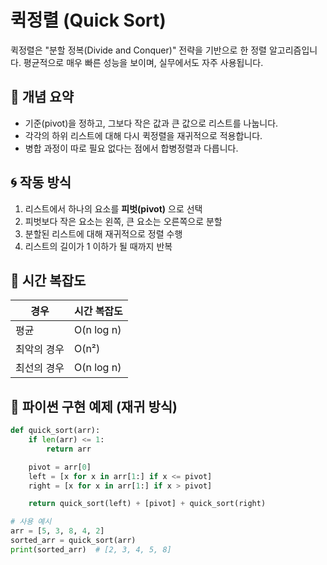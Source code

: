 # 퀵정렬 (Quick Sort)

퀵정렬은 "분할 정복(Divide and Conquer)" 전략을 기반으로 한 정렬 알고리즘입니다. 평균적으로 매우 빠른 성능을 보이며, 실무에서도 자주 사용됩니다.

## 📌 개념 요약

- 기준(pivot)을 정하고, 그보다 작은 값과 큰 값으로 리스트를 나눕니다.
- 각각의 하위 리스트에 대해 다시 퀵정렬을 재귀적으로 적용합니다.
- 병합 과정이 따로 필요 없다는 점에서 합병정렬과 다릅니다.

## 🌀 작동 방식

1. 리스트에서 하나의 요소를 **피벗(pivot)** 으로 선택
2. 피벗보다 작은 요소는 왼쪽, 큰 요소는 오른쪽으로 분할
3. 분할된 리스트에 대해 재귀적으로 정렬 수행
4. 리스트의 길이가 1 이하가 될 때까지 반복

## 🧠 시간 복잡도

| 경우      | 시간 복잡도 |
|-----------|--------------|
| 평균      | O(n log n)   |
| 최악의 경우 | O(n²)         |
| 최선의 경우 | O(n log n)   |

## 🐍 파이썬 구현 예제 (재귀 방식)

```python
def quick_sort(arr):
    if len(arr) <= 1:
        return arr

    pivot = arr[0]
    left = [x for x in arr[1:] if x <= pivot]
    right = [x for x in arr[1:] if x > pivot]

    return quick_sort(left) + [pivot] + quick_sort(right)

# 사용 예시
arr = [5, 3, 8, 4, 2]
sorted_arr = quick_sort(arr)
print(sorted_arr)  # [2, 3, 4, 5, 8]
